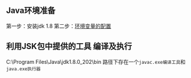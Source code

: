 ## Java环境准备   

第一步：安装jdk 1.8 
第二步：[环境变量的配置](https://www.runoob.com/java/java-environment-setup.html)  


## 利用JSK包中提供的工具 编译及执行     
C:\Program Files\Java\jdk1.8.0_202\bin
路径下存在一个`javac.exe编译工具`和`java.exe执行器`